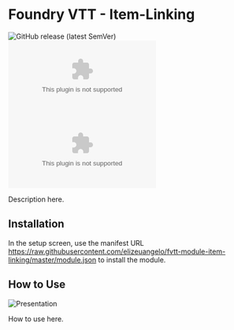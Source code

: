 # Foundry VTT - Item-Linking

![GitHub release (latest SemVer)](https://img.shields.io/github/v/release/elizeuangelo/fvtt-module-item-linking)
![GitHub Releases](https://img.shields.io/github/downloads/elizeuangelo/fvtt-module-item-linking/latest/item-linking.zip)
![GitHub All Releases](https://img.shields.io/github/downloads/elizeuangelo/fvtt-module-item-linking/item-linking.zip?label=downloads)

Description here.

## Installation

In the setup screen, use the manifest URL https://raw.githubusercontent.com/elizeuangelo/fvtt-module-item-linking/master/module.json to install the module.

## How to Use

![Presentation](https://raw.githubusercontent.com/elizeuangelo/fvtt-module-item-linking/master/assets/presentation.gif)

How to use here.
